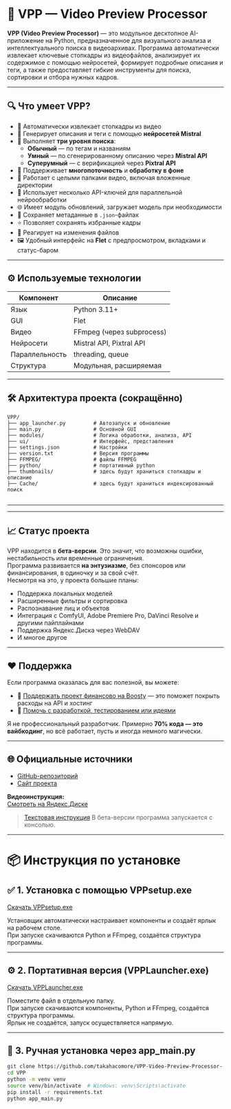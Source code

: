 # 📁 VPP — Video Preview Processor

**VPP (Video Preview Processor)** — это модульное десктопное AI-приложение на Python, предназначенное для визуального анализа и интеллектуального поиска в видеоархивах. Программа автоматически извлекает ключевые стопкадры из видеофайлов, анализирует их содержимое с помощью нейросетей, формирует подробные описания и теги, а также предоставляет гибкие инструменты для поиска, сортировки и отбора нужных кадров.

---

## 🔍 Что умеет VPP?

- 📸 Автоматически извлекает стопкадры из видео
- 🧠 Генерирует описания и теги с помощью **нейросетей Mistral**
- 🧩 Выполняет **три уровня поиска**:
  - **Обычный** — по тегам и названиям
  - **Умный** — по сгенерированному описанию через **Mistral API**
  - **Суперумный** — с верификацией через **Pixtral API**
- 🔁 Поддерживает **многопоточность** и **обработку в фоне**
- 📂 Работает с целыми папками видео, включая вложенные директории
- 🧠 Использует несколько API-ключей для параллельной нейрообработки
- 🌐 Имеет модуль обновлений, загружает модель при необходимости
- 💾 Сохраняет метаданные в `.json`-файлах
- ⭐ Позволяет сохранять избранные кадры
- 🔎 Реагирует на изменения файлов 
- 🖼️ Удобный интерфейс на **Flet** с предпросмотром, вкладками и статус-баром

---

## ⚙️ Используемые технологии

| Компонент      | Описание                        |
|----------------|---------------------------------|
| Язык           | Python 3.11+                    |
| GUI            | Flet                            |
| Видео          | FFmpeg (через subprocess)       |
| Нейросети      | Mistral API, Pixtral API        |
| Параллельность | threading, queue                |         |
| Структура      | Модульная, расширяемая          |

---

## 🛠 Архитектура проекта (сокращённо)

```
VPP/
├── app_launcher.py         # Автозапуск и обновление
├── main.py                 # Основной GUI
├── modules/                # Логика обработки, анализа, API
├── ui/                     # Интерфейс, представления
├── settings.json           # Настройки
├── version.txt             # Версия программы
├── FFMPEG/                 # файлы FFMPEG
├── python/                 # портативный python
├── thumbnails/             # здесь будут храниться стопкадры и описание
├── Cache/                  # здесь будут храниться индексированный поиск


```

---


---

## 📈 Статус проекта

VPP находится в **бета-версии**. Это значит, что возможны ошибки, нестабильность или временные ограничения.  
Программа развивается **на энтузиазме**, без спонсоров или финансирования, в одиночку и за свой счёт.  
Несмотря на это, у проекта большие планы:

- Поддержка локальных моделей
- Расширенные фильтры и сортировка
- Распознавание лиц и объектов
- Интеграция с ComfyUI, Adobe Premiere Pro, DaVinci Resolve и другими пайплайнами
- Поддержка Яндекс.Диска через WebDAV
- И многое другое

---

## ❤️ Поддержка

Если программа оказалась для вас полезной, вы можете:

- 💸 [Поддержать проект финансово на Boosty](https://boosty.to/takahacomore/donate) — это поможет покрыть расходы на API и хостинг
- 🤝 [Помочь с разработкой, тестированием или идеями](https://www.takahacomore.ru/contacts/)

Я не профессиональный разработчик. Примерно **70% кода — это вайбкодинг**, но всё работает, пусть и иногда немного магически.

---

## 🌐 Официальные источники

- [GitHub-репозиторий](https://github.com/takahacomore/VPP-Video-Preview-Processor-)
- [Сайт проекта](https://www.takahacomore.ru/programs/program/Video%20Preview%20Processor)

**Видеоинструкция:**  
[Смотреть на Яндекс.Диске](https://disk.yandex.ru/i/bF4yNY2HkOnjGQ)

>  [Текстовая инструкция](https://www.takahacomore.ru/static/%D0%98%D0%BD%D1%81%D1%82%D1%80%D1%83%D0%BA%D1%86%D0%B8%D1%8F.pdf)
> В бета-версии программа запускается с консолью.

---

# 📦 Инструкция по установке

## ✅ 1. Установка с помощью VPPsetup.exe

[Скачать VPPsetup.exe](https://viewing.takahacomore.ru/share/N7QvLLs8)

Установщик автоматически настраивает компоненты и создаёт ярлык на рабочем столе.  
При запуске скачиваются Python и FFmpeg, создаётся структура программы.

---

## ⚙️ 2. Портативная версия (VPPLauncher.exe)

[Скачать VPPLauncher.exe](https://viewing.takahacomore.ru/share/EJ62JsXL)

Поместите файл в отдельную папку.  
При запуске скачиваются компоненты, Python и FFmpeg, создаётся структура программы.  
Ярлык не создаётся, запуск осуществляется напрямую.

---

## 🐍 3. Ручная установка через app_main.py

```bash
git clone https://github.com/takahacomore/VPP-Video-Preview-Processor-.git
cd VPP
python -m venv venv
source venv/bin/activate  # Windows: venv\Scripts\activate
pip install -r requirements.txt
python app_main.py
